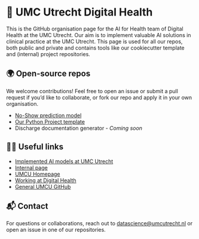 # 🏥 UMC Utrecht Digital Health

This is the GitHub organisation page for the AI for Health team of Digital Health at the UMC Utrecht. Our aim is to implement valuable AI solutions in clinical practice at the UMC Utrecht.
This page is used for all our repos, both public and private and contains tools like our cookiecutter template and (internal) project repositories.

## 🌍 Open-source repos

We welcome contributions! Feel free to open an issue or submit a pull request if you’d like to collaborate, or fork our repo and apply it in your own organisation.

- [No-Show prediction model](https://github.com/UMCU-Digital-Health/No_Show)
- [Our Python Project template](https://github.com/UMCU-Digital-Health/Digital_Health_Template)
- Discharge documentation generator - *Coming soon*

## 👩‍💻 Useful links

- [Implemented AI models at UMC Utrecht](https://research.umcutrecht.nl/ai-applications-in-use/)
- [Internal page](https://umcutrecht.sharepoint.com/sites/DMN_Onderzoek/SitePages/Data-Science-Team.aspx)
- [UMCU Homepage](https://www.umcutrecht.nl/nl/)
- [Working at Digital Health](https://werkenbijumcutrecht.nl/onze-verhalen/werken-als-datascientist)
- [General UMCU GitHub](https://github.com/umcu)


## 📬 Contact

For questions or collaborations, reach out to datascience@umcutrecht.nl or open an issue in one of our repositories.
<!--

**Here are some ideas to get you started:**

🙋‍♀️ A short introduction - what is your organization all about?
🌈 Contribution guidelines - how can the community get involved?
👩‍💻 Useful resources - where can the community find your docs? Is there anything else the community should know?
🍿 Fun facts - what does your team eat for breakfast?
🧙 Remember, you can do mighty things with the power of [Markdown](https://docs.github.com/github/writing-on-github/getting-started-with-writing-and-formatting-on-github/basic-writing-and-formatting-syntax)
-->
